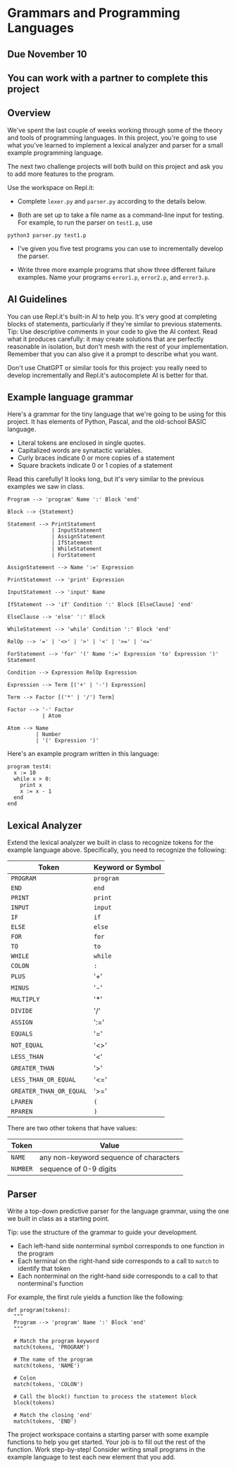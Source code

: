 # Grammars and Programming Languages

## Due November 10

## You can work with a partner to complete this project

## Overview

We've spent the last couple of weeks working through some of the theory and tools of programming languages. In this project, you're going to use what you've learned to implement a lexical analyzer and parser for a small example programming language.

The next two challenge projects will both build on this project and ask you to add more features to the program.

Use the workspace on Repl.it:

- Complete `lexer.py` and `parser.py` according to the details below.
  
- Both are set up to take a file name as a command-line input for testing. For example, to run the parser on `test1.p`, use
```
python3 parser.py test1.p
```

- I've given you five test programs you can use to incrementally develop the parser.

- Write three more example programs that show three different failure examples. Name your programs `error1.p`, `error2.p`, and `error3.p`.


## AI Guidelines

You can use Repl.it's built-in AI to help you. It's very good at completing blocks of statements, particularly if they're similar to previous statements. Tip: Use descriptive comments in your code to give the AI context. Read what it produces carefully: it may create solutions that are perfectly reasonable in isolation, but don't mesh with the rest of your implementation. Remember that you can also give it a prompt to describe what you want.

Don't use ChatGPT or similar tools for this project: you really need to develop incrementally and Repl.it's autocomplete AI is better for that.


## Example language grammar

Here's a grammar for the tiny language that we're going to be using for this project. It has elements of Python, Pascal, and the old-school BASIC language.

- Literal tokens are enclosed in single quotes.
- Capitalized words are synatactic variables.
- Curly braces indicate 0 or more copies of a statement
- Square brackets indicate 0 or 1 copies of a statement

Read this carefully! It looks long, but it's very similar to the previous examples we saw in class.

```
Program --> 'program' Name ':' Block 'end'

Block --> {Statement}

Statement --> PrintStatement
              | InputStatement
              | AssignStatement
              | IfStatement
              | WhileStatement
              | ForStatement
              
AssignStatement --> Name ':=' Expression

PrintStatement --> 'print' Expression

InputStatement --> 'input' Name
        
IfStatement --> 'if' Condition ':' Block [ElseClause] 'end'

ElseClause --> 'else' ':' Block
 
WhileStatement --> 'while' Condition ':' Block 'end'

RelOp --> '=' | '<>' | '>' | '<' | '>=' | '<='

ForStatement --> 'for' '(' Name ':=' Expression 'to' Expression ')' Statement

Condition --> Expression RelOp Expression

Expression --> Term [('+' | '-') Expression]

Term --> Factor [('*' | '/') Term]

Factor --> '-' Factor
           | Atom
                        
Atom --> Name
         | Number
         | '(' Expression ')'
```


Here's an example program written in this language:

```
program test4:
  x := 10
  while x > 0:
    print x
    x := x - 1
  end
end
```

## Lexical Analyzer

Extend the lexical analyzer we built in class to recognize tokens for the example language above. Specifically, you need to recognize the following:

| Token       | Keyword or Symbol |
| ----------- | ----------- |
| `PROGRAM`      | `program`       |
| `END`      | `end`       |
| `PRINT`   | `print`        |
| `INPUT`   | `input`        |
| `IF`   | `if`        |
| `ELSE`   | `else`        |
| `FOR`   | `for`        |
| `TO`   | `to`        |
| `WHILE`   | `while`        |
| `COLON`   | `:`        |
| `PLUS` | '+' |
| `MINUS` | '-' |
| `MULTIPLY` | '*' |
| `DIVIDE` | '/' |
| `ASSIGN` | ':=' |
| `EQUALS` | '=' |
| `NOT_EQUAL` | '<>' |
| `LESS_THAN` | '<' |
| `GREATER_THAN` | '>' |
| `LESS_THAN_OR_EQUAL` | '<=' |
| `GREATER_THAN_OR_EQUAL` | '>=' |
| `LPAREN`   | `(`        |
| `RPAREN`   | `)`        |

There are two other tokens that have values:

| Token       | Value |
| ----------- | ----------- |
| `NAME`      | any non-keyword sequence of characters       |
| `NUMBER`    | sequence of 0-9 digits |


## Parser

Write a top-down predictive parser for the language grammar, using the one we built in class as a starting point.

Tip: use the structure of the grammar to guide your development.

- Each left-hand side nonterminal symbol corresponds to one function in the program
- Each terminal on the right-hand side corresponds to a call to `match` to identify that token
- Each nonterminal on the right-hand side corresponds to a call to that nonterminal's function

For example, the first rule yields a function like the following:

```
def program(tokens):
  """
  Program --> 'program' Name ':' Block 'end'
  """

  # Match the program keyword
  match(tokens, 'PROGRAM')

  # The name of the program
  match(tokens, 'NAME')

  # Colon
  match(tokens, 'COLON')

  # Call the block() function to process the statement block
  block(tokens)

  # Match the closing 'end'
  match(tokens, 'END')
```

The project workspace contains a starting parser with some example functions to help you get started. Your job is to fill out the rest of the function.
Work step-by-step! Consider writing small programs in the example language to test each new element that you add.


  

